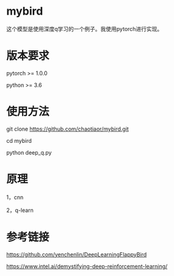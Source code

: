 # mybird
这个模型是使用深度q学习的一个例子。我使用pytorch进行实现。

# 版本要求

pytorch >= 1.0.0

python >= 3.6

# 使用方法

git clone https://github.com/chaotiaor/mybird.git

cd mybird

python deep_q.py

# 原理
1，cnn

2，q-learn

# 参考链接
https://github.com/yenchenlin/DeepLearningFlappyBird

https://www.intel.ai/demystifying-deep-reinforcement-learning/





